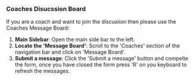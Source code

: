 ### **Coaches Disucssion Board**

If you are a coach and want to join the discusiion then please use the Coaches Message Board:
1. **Main Sidebar**: Open the main side bar to the left.
2. **Locate the 'Message Board'**: Scroll to the 'Coaches' section of the navigation bar and click on 'Message Board'.
3. **Submit a message**: Click the 'Submit a message' button and compelte the form, once you have closed the form press 'R' on you keyboard to refresh the messages.